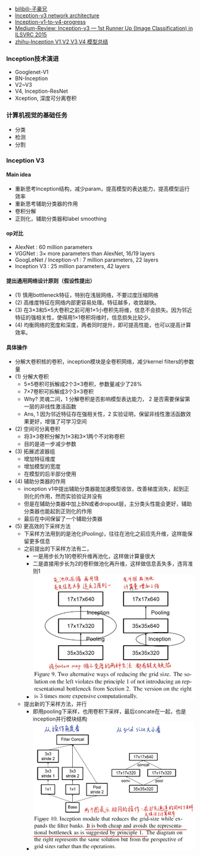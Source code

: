 - [bilibili-子豪兄](https://www.bilibili.com/video/BV1r7411X7LC?p=4)
- [Inception-v3 network architecture](https://miro.medium.com/max/1400/1*gqKM5V-uo2sMFFPDS84yJw.png)
- [Inception-v1-to-v4-progress](https://www.itread01.com/content/1544969366.html)
- [Medium-Review: Inception-v3 — 1st Runner Up (Image Classification) in ILSVRC 2015](https://medium.com/@sh.tsang/review-inception-v3-1st-runner-up-image-classification-in-ilsvrc-2015-17915421f77c)
- [zhihu-Inception V1,V2,V3,V4 模型总结](https://zhuanlan.zhihu.com/p/52802896)

### Inception技术演进
- Googlenet-V1
- BN-Inception
- V2~V3
- V4, Inception-ResNet
- Xception, 深度可分离卷积

### 计算机视觉的基础任务
- 分类
- 检测
- 分割

### Inception V3
#### Main idea
- 重新思考Inception结构，减少param，提高模型的表达能力，提高模型运行效率
- 重新思考辅助分类器的作用
- 卷积分解
- 正则化，辅助分类器和label smoothing

#### op对比
- AlexNet : 60 million parameters
- VGGNet : 3× more parameters than AlexNet, 16/19 layers
- GoogLeNet / Inception-v1 : 7 million parameters, 22 layers
- Inception V3 : 25 million parameters, 42 layers

#### 提出通用网络设计原则（假设性提出）
- (1) 慎用bottleneck特征，特别在浅层网络，不要过度压缩网络
- (2) 高维度特征在网络内部更容易处理。特征越多，收敛越快。
- (3) 在3×3和5×5大卷积之前可用1×1小卷积先将维，信息不会损失。因为邻近特征的强相关性，使得用1×1卷积将维时，信息损失比较少。
- (4) 均衡网络的宽度和深度，两者同时提升，即可提高性能，也可以提高计算效率。

#### 具体操作
- 分解大卷积核的卷积，inception模块是全卷积网络，减少kernel filters的参数量
- (1) 分解大卷积
  - 5×5卷积可拆解成2个3×3卷积，参数量减少了28%
  - 7×7卷积可拆解成3个3×3卷积
  - Why? 灵魂二问，1 分解卷积是否影响模型表达能力， 2 是否需要保留第一层的非线性激活函数
  - Ans, 1 因为邻近特征存在强相关性，2 实验证明，保留非线性激活函数效果更好，增强了可学习空间
- (2) 空间可分离卷积
  - 将3×3卷积分解为1×3和3×1两个不对称卷积
  - 目的是进一步减少参数
- (3) 拓展滤波器组
  - 增加特征维度
  - 增加模型的宽度
  - 在模型的后半部分使用
- (4) 辅助分类器的作用
  - inception v1中提出辅助分类器能加速模型收敛，改善梯度消失，起到正则化的作用，然而实验验证并没有
  - 但是在辅助分类器中加上BN或者dropout层，主分类头性能会更好，辅助分类器也能起到正则化的作用
  - 最后在中间保留了一个辅助分类器
- (5) 更高效的下采样方法
  - 下采样方法用到的是池化(Pooling)，往往在池化之前应先升维，这样能保留更多信息
  - 之前提出的下采样方法有二，
    - 一是用步长为1的卷积升维再池化，这样做计算量很大
    - 二是直接用步长为2的卷积做池化再升维，这样做信息丢失多，违背准则1
    - ![Two ways to reduce grid size](asserts/inception-v2-v3/two-ways-reducing.png)
  - 提出新的下采样方法，并行
    - 即用pooling下采样，也用卷积下采样，最后concate在一起，也是inception并行模块结构
    - ![Efficent reducing grid size](asserts/inception-v2-v3/efficent-reducing-grid-size.png)
